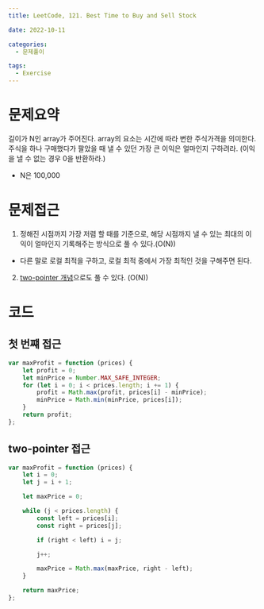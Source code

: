 ```yaml
---
title: LeetCode, 121. Best Time to Buy and Sell Stock

date: 2022-10-11

categories:
  - 문제풀이

tags:
  - Exercise
---
```


# 문제요약

길이가 N인 array가 주어진다. array의 요소는 시간에 따라 변한 주식가격을 의미한다. 주식을 하나 구매했다가 팔았을 때 낼 수 있던 가장 큰 이익은 얼마인지 구하려라. (이익을 낼 수 없는 경우 0을 반환하라.)

- N은 100,000

# 문제접근

1. 정해진 시점까지 가장 저렴 할 때를 기준으로, 해당 시점까지 낼 수 있는 최대의 이익이 얼마인지 기록해주는 방식으로 풀 수 있다.(O(N))

- 다른 말로 로컬 최적을 구하고, 로컬 최적 중에서 가장 최적인 것을 구해주면 된다.

2. [two-pointer 개념](https://butter-shower.tistory.com/226)으로도 풀 수 있다. (O(N))

# 코드

## 첫 번쨰 접근

```javascript
var maxProfit = function (prices) {
	let profit = 0;
	let minPrice = Number.MAX_SAFE_INTEGER;
	for (let i = 0; i < prices.length; i += 1) {
		profit = Math.max(profit, prices[i] - minPrice);
		minPrice = Math.min(minPrice, prices[i]);
	}
	return profit;
};
```

## two-pointer 접근

```javascript
var maxProfit = function (prices) {
	let i = 0;
	let j = i + 1;

	let maxPrice = 0;

	while (j < prices.length) {
		const left = prices[i];
		const right = prices[j];

		if (right < left) i = j;

		j++;

		maxPrice = Math.max(maxPrice, right - left);
	}

	return maxPrice;
};
```
